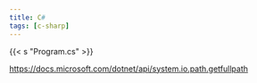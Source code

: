 ```yaml
---
title: C#
tags: [c-sharp]
---
```


{{< s "Program.cs" >}}

<https://docs.microsoft.com/dotnet/api/system.io.path.getfullpath>
